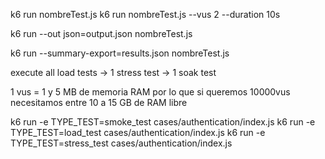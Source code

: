 k6 run nombreTest.js
k6 run nombreTest.js --vus 2 --duration 10s

k6 run --out json=output.json nombreTest.js

k6 run --summary-export=results.json nombreTest.js

execute all load tests -> 1 stress test -> 1 soak test

1 vus = 1 y 5 MB de memoria RAM por lo que si queremos
10000vus necesitamos entre 10 a 15 GB de RAM libre

k6 run -e TYPE_TEST=smoke_test cases/authentication/index.js
k6 run -e TYPE_TEST=load_test cases/authentication/index.js
k6 run -e TYPE_TEST=stress_test cases/authentication/index.js
